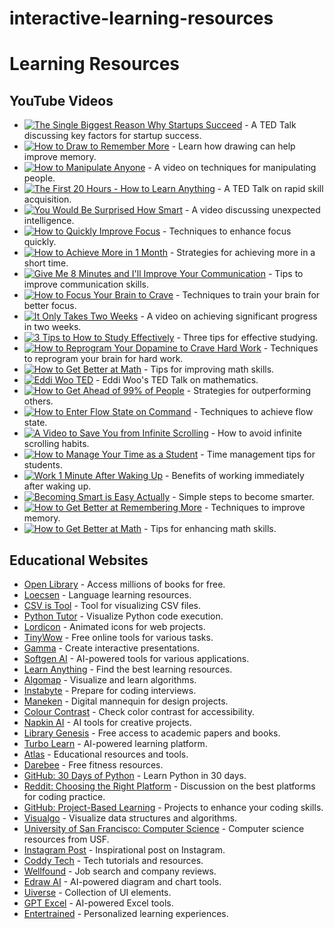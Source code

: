 # interactive-learning-resources
# Learning Resources

## YouTube Videos
- [![The Single Biggest Reason Why Startups Succeed](https://img.youtube.com/vi/9vJRopau0g0/0.jpg)](https://www.youtube.com/watch?v=9vJRopau0g0) - A TED Talk discussing key factors for startup success.
- [![How to Draw to Remember More](https://img.youtube.com/vi/gj3ZnKlHqxI/0.jpg)](https://www.youtube.com/watch?v=gj3ZnKlHqxI&pp=ygUcaG93IHRvIGRyYXcgdG8gcmVtZW1iZXIgbW9yZQ%3D%3D) - Learn how drawing can help improve memory.
- [![How to Manipulate Anyone](https://img.youtube.com/vi/W6rK0-VqOXc/0.jpg)](https://www.youtube.com/watch?v=W6rK0-VqOXc&pp=ygUYaG93IHRvIG1hbmlwdWxhdGUgYW55b25l) - A video on techniques for manipulating people.
- [![The First 20 Hours - How to Learn Anything](https://img.youtube.com/vi/5MgBikgcWnY/0.jpg)](https://www.youtube.com/watch?v=5MgBikgcWnY&pp=ygUodGhlIGZpcnN0IDIwIGhvdXJzIGhvdyB0byBsZWFybiBhbnl0aGluZw%3D%3D) - A TED Talk on rapid skill acquisition.
- [![You Would Be Surprised How Smart](https://img.youtube.com/vi/h_lZo9hvNhY/0.jpg)](https://www.youtube.com/watch?v=h_lZo9hvNhY&pp=ygUgeW91IHdvdWxkIGJlIHN1cnByaXNlZCBob3cgc21hcnQ%3D) - A video discussing unexpected intelligence.
- [![How to Quickly Improve Focus](https://img.youtube.com/vi/_Y-7liNT1Ok/0.jpg)](https://www.youtube.com/watch?v=_Y-7liNT1Ok&pp=ygUcaG93IHRvIHF1aWNrbHkgaW1wcm92ZSBmb2N1cw%3D%3D) - Techniques to enhance focus quickly.
- [![How to Achieve More in 1 Month](https://img.youtube.com/vi/ZJ_HacmHuzQ/0.jpg)](https://www.youtube.com/watch?v=ZJ_HacmHuzQ&pp=ygUeaG93IHRvIGFjaGlldmUgbW9yZSBpbiAxIG1vbnRo) - Strategies for achieving more in a short time.
- [![Give Me 8 Minutes and I'll Improve Your Communication](https://img.youtube.com/vi/7hr60EumwQ4/0.jpg)](https://www.youtube.com/watch?v=7hr60EumwQ4&pp=ygU1Z2l2ZSBtZSA4IG1pbnV0ZXMgYW5kIGknbGwgaW1wcm92ZSB5b3VyIGNvbW11bmljYXRpb24%3D) - Tips to improve communication skills.
- [![How to Focus Your Brain to Crave](https://img.youtube.com/vi/K8ZgwZf1E3E/0.jpg)](https://www.youtube.com/watch?v=K8ZgwZf1E3E&pp=ygUgaG93IHRvIGZvY3VzIHlvdXIgYnJhaW4gdG8gY3JhdmU%3D) - Techniques to train your brain for better focus.
- [![It Only Takes Two Weeks](https://img.youtube.com/vi/sZ60bY2pJfo/0.jpg)](https://www.youtube.com/watch?v=sZ60bY2pJfo&pp=ygUXaXQgb25seSB0YWtlcyB0d28gd2Vla3M%3D) - A video on achieving significant progress in two weeks.
- [![3 Tips to How to Study Effectively](https://img.youtube.com/vi/TjPFZaMe2yw/0.jpg)](https://www.youtube.com/watch?v=TjPFZaMe2yw&pp=ygUiMyB0aXBzIHRvIGhvdyB0byBzdHVkeSBlZmZlY3RpdmVseQ%3D%3D) - Three tips for effective studying.
- [![How to Reprogram Your Dopamine to Crave Hard Work](https://img.youtube.com/vi/8GUNhGRlQDU/0.jpg)](https://www.youtube.com/watch?v=8GUNhGRlQDU&pp=ygUyaG93IHRvIHJlcHJvZ3JhbSB5b3VyIGRvcGFtaW5lIHRvIGNyYXZlIGhhcmQgd29yayA%3D) - Techniques to reprogram your brain for hard work.
- [![How to Get Better at Math](https://img.youtube.com/vi/HPsazrVSjl8/0.jpg)](https://www.youtube.com/watch?v=HPsazrVSjl8&pp=ygUZaG93IHRvIGdldCBiZXR0ZXIgYXQgbWF0aA%3D%3D) - Tips for improving math skills.
- [![Eddi Woo TED](https://img.youtube.com/vi/PXwStduNw14/0.jpg)](https://www.youtube.com/watch?v=PXwStduNw14&pp=ygUMZWRkaSB3b28gdGVk) - Eddi Woo's TED Talk on mathematics.
- [![How to Get Ahead of 99% of People](https://img.youtube.com/vi/_ZJpU43NA0c/0.jpg)](https://www.youtube.com/watch?v=_ZJpU43NA0c&pp=ygUgaG93IHRvIGdldCBhaGVhZCBvZiA5OSBvZiBwZW9wbGU%3D) - Strategies for outperforming others.
- [![How to Enter Flow State on Command](https://img.youtube.com/vi/znwUCNrjpD4/0.jpg)](https://www.youtube.com/watch?v=znwUCNrjpD4&pp=ygUiaG93IHRvIGVudGVyIGZsb3cgc3RhdGUgb24gY29tbWFuZA%3D%3D) - Techniques to achieve flow state.
- [![A Video to Save You from Infinite Scrolling](https://img.youtube.com/vi/22v0pRzE6Nw/0.jpg)](https://www.youtube.com/watch?v=22v0pRzE6Nw&pp=ygUrYSB2aWRlbyB0byBzYXZlIHlvdSBmcm9tIGluZmluaXRlIHNjcm9sbGluZw%3D%3D) - How to avoid infinite scrolling habits.
- [![How to Manage Your Time as a Student](https://img.youtube.com/vi/BsLC5eIjcag/0.jpg)](https://www.youtube.com/watch?v=BsLC5eIjcag&pp=ygUkaG93IHRvIG1hbmFnZSB5b3VyIHRpbWUgYXMgYSBzdHVkZW50) - Time management tips for students.
- [![Work 1 Minute After Waking Up](https://img.youtube.com/vi/XJOsPyyYork/0.jpg)](https://www.youtube.com/watch?v=XJOsPyyYork&pp=ygUdd29yayAxIG1pbnV0ZSBhZnRlciB3YWtpbmcgdXA%3D) - Benefits of working immediately after waking up.
- [![Becoming Smart is Easy Actually](https://img.youtube.com/vi/C5OJJD3Eytk/0.jpg)](https://www.youtube.com/watch?v=C5OJJD3Eytk&pp=ygUfYmVjb21pbmcgc21hcnQgaXMgZWFzeSBhY3R1YWxseQ%3D%3D) - Simple steps to become smarter.
- [![How to Get Better at Remembering More](https://img.youtube.com/vi/JhmauNmBSqo/0.jpg)](https://youtu.be/JhmauNmBSqo?si=eMhCXqoBQ5Gk0Yrp) - Techniques to improve memory.
- [![How to Get Better at Math](https://img.youtube.com/vi/5eW6Eagr9XA/0.jpg)](https://www.youtube.com/watch?v=5eW6Eagr9XA) - Tips for enhancing math skills.

## Educational Websites
- [Open Library](https://openlibrary.org/) - Access millions of books for free.
- [Loecsen](https://www.loecsen.com/en) - Language learning resources.
- [CSV is Tool](https://csvistool.com) - Tool for visualizing CSV files.
- [Python Tutor](https://pythontutor.com/) - Visualize Python code execution.
- [Lordicon](https://lordicon.com/) - Animated icons for web projects.
- [TinyWow](https://tinywow.com/) - Free online tools for various tasks.
- [Gamma](https://gamma.app/) - Create interactive presentations.
- [Softgen AI](https://softgen.ai/) - AI-powered tools for various applications.
- [Learn Anything](https://learn-anything.xyz/) - Find the best learning resources.
- [Algomap](https://algomap.io/) - Visualize and learn algorithms.
- [Instabyte](https://instabyte.io/p/interview-master-100) - Prepare for coding interviews.
- [Maneken](https://maneken.app/) - Digital mannequin for design projects.
- [Colour Contrast](https://colourcontrast.cc/) - Check color contrast for accessibility.
- [Napkin AI](https://www.napkin.ai/) - AI tools for creative projects.
- [Library Genesis](https://www.libgen.is) - Free access to academic papers and books.
- [Turbo Learn](https://turbolearn.ai) - AI-powered learning platform.
- [Atlas](https://www.atlas.org) - Educational resources and tools.
- [Darebee](https://darebee.com) - Free fitness resources.
- [GitHub: 30 Days of Python](https://github.com/Asabeneh/30-Days-Of-Python) - Learn Python in 30 days.
- [Reddit: Choosing the Right Platform](https://www.reddit.com/r/leetcode/comments/1ekhqie/choosing_the_right_platform_geeksforgeeks_or/) - Discussion on the best platforms for coding practice.
- [GitHub: Project-Based Learning](https://github.com/practical-tutorials/project-based-learning) - Projects to enhance your coding skills.
- [Visualgo](https://visualgo.net/) - Visualize data structures and algorithms.
- [University of San Francisco: Computer Science](http://cs.usfca.edu/) - Computer science resources from USF.
- [Instagram Post](https://www.instagram.com/p/C-RnqqUSzZa/) - Inspirational post on Instagram.
- [Coddy Tech](https://coddy.tech/) - Tech tutorials and resources.
- [Wellfound](https://wellfound.com) - Job search and company reviews.
- [Edraw AI](https://www.edraw.ai) - AI-powered diagram and chart tools.
- [Uiverse](https://uiverse.io/) - Collection of UI elements.
- [GPT Excel](https://gptexcel.uk/) - AI-powered Excel tools.
- [Entertrained](https://entertrained.app/) - Personalized learning experiences.
